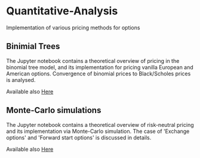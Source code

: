 # Quantitative-Analysis

Implementation of various pricing methods for options

## Binimial Trees

The Jupyter notebook contains a theoretical overview of pricing in the binomial tree model, and its implementation for pricing vanilla European and American options. Convergence of binomial prices to Black/Scholes prices is analysed.

Available also [Here](https://nbviewer.jupyter.org/github/francescomoriello/Quantitative-Analysis/blob/main/Binomial_Trees.ipynb) 

## Monte-Carlo simulations

The Jupyter notebook contains a theoretical overview of risk-neutral pricing and its implementation via Monte-Carlo simulation. The case of 'Exchange options' and 'Forward start options' is discussed in details.

Available also [Here](https://nbviewer.jupyter.org/github/francescomoriello/Quantitative-Analysis/blob/main/MC_Simulation.ipynb) 
